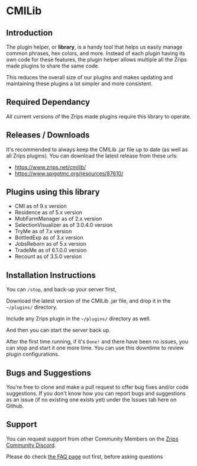 # CMILib

## Introduction

The plugin helper, or **library**, is a handy tool that helps us easily manage common phrases, hex colors, and more. Instead of each plugin having its own code for these features, the plugin helper allows multiple all the Zrips made plugins to share the same code. 

This reduces the overall size of our plugins and makes updating and maintaining these plugins a lot simpler and more consistent.

## Required Dependancy

All current versions of the Zrips made plugins require this library to operate.

## Releases / Downloads

It's recommended to always keep the CMILib .jar file up to date (as well as all Zrips plugins). You can download the latest release from these urls:

- https://www.zrips.net/cmilib/
- https://www.spigotmc.org/resources/87610/

## Plugins using this library

- CMI as of 9.x version
- Residence as of 5.x version
- MobFarmManager as of 2.x version
- SelectionVisualizer as of 3.0.4.0 version
- TryMe as of 7.x version
- BottledExp as of 3.x version
- JobsReborn as of 5.x version
- TradeMe as of 6.1.0.0 version
- Recount as of 3.5.0 version

## Installation Instructions

You can `/stop`, and back-up your server first,

Download the latest version of the CMILib .jar file, and drop it in the `~/plugins/` directory.

Include any Zrips plugin in the `~/plugins/` directory as well.

And then you can start the server back up.

After the first time running, if it's `Done!` and there have been no issues, you can stop and start it one more time. You can use this downtime to review plugin configurations.

## Bugs and Suggestions

You're free to clone and make a pull request to offer bug fixes and/or code suggestions. If you don't know how you can report bugs and suggestions as an issue (if no existing one exists yet) under the Issues tab here on Github.

## Support

You can request support from other Community Members on the [Zrips Community Discord](https://discord.gg/dDMamN4).

Please do check [the FAQ page](https://www.zrips.net/cmilib/faq/) out first, before asking questions
